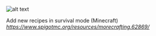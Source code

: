 ![alt text](http://image.noelshack.com/fichiers/2018/50/7/1544992329-morecrafting.png)

Add new recipes in survival mode (Minecraft)
*https://www.spigotmc.org/resources/morecrafting.62869/*
